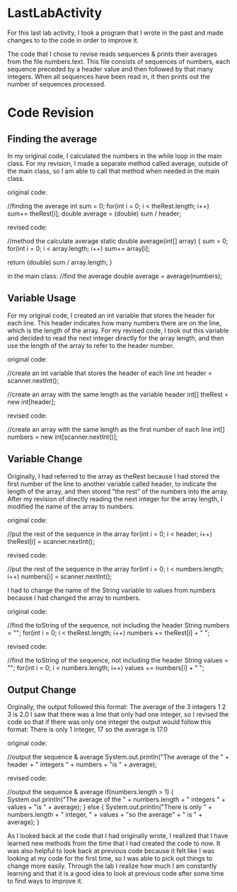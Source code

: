 # LastLabActivity

For this last lab activity, I took a program that I wrote in the past and made changes to to the code in order to improve it. 

The code that I chose to revise reads sequences & prints their averages from the file numbers.text. This file consists of sequences of numbers, each sequence preceded by a header value and then followed by that many integers. When all sequences have been read in, it then prints out the number of sequences processed.

# Code Revision
## Finding the average
In my original code, I calculated the numbers in the while loop in the main class. For my revision, I made a separate method called average, outside of the main class, so I am able to call that method when needed in the main class.

original code:

//finding the average 
int sum = 0;
for(int i = 0; i < theRest.length; i++)
  sum+= theRest[i];
double average = (double) sum / header; 
      
revised code:

//method the calculate average
static double average(int[] array)
{
  sum = 0;
  for(int i = 0; i < array.length; i++)
    sum+= array[i];
    
  return (double) sum / array.length;
	}
 
 in the main class:
//find the average 
double average = average(numbers);
 
## Variable Usage
For my original code, I created an int variable that stores the header for each line. This header indicates how many numbers there are on the line, which is the length of the array. For my revised code, I took out this variable and decided to read the next integer directly for the array length, and then use the length of the array to refer to the header number. 

original code: 

//create an int variable that stores the header of each line 
int header = scanner.nextInt();

//create an array with the same length as the variable header 
int[] theRest = new int[header];
      
revised code: 

//create an array with the same length as the first number of each line
int[] numbers = new int[scanner.nextInt()];

## Variable Change
Originally, I had referred to the array as theRest because I had stored the first number of the line to another variable called header, to indicate the length of the array, and then stored "the rest" of the numbers into the array. After my revision of directly reading the next integer for the array length, I modified the name of the array to numbers. 

original code:

//put the rest of the sequence in the array 
for(int i = 0; i < header; i++)
  theRest[i] = scanner.nextInt();
  
revised code: 

//put the rest of the sequence in the array
for(int i = 0; i < numbers.length; i++)
  numbers[i] = scanner.nextInt();
  
I had to change the name of the String variable to values from numbers because I had changed the array to numbers.

original code:

//find the toString of the sequence, not including the header 
String numbers = "";
for(int i = 0; i < theRest.length; i++)
  numbers += theRest[i] + " ";
  
revised code:

//find the toString of the sequence, not including the header 
String values = "";
for(int i = 0; i < numbers.length; i++)
  values += numbers[i] + " ";
  
## Output Change
Orginally, the output followed this format: The average of the 3 integers 1 2 3 is 2.0
I saw that there was a line that only had one integer, so I revised the code so that if there was only one integer the output would follow this format:
There is only 1 integer, 17 so the average is 17.0

original code:

//output the sequence & average 
System.out.println("The average of the " + header + " integers " + numbers + 
					"is " + average);
          
revised code:

//output the sequence & average
if(numbers.length > 1)
{
  System.out.println("The average of the " + numbers.length + " integers " + values + 
						"is " + average);
}
else
{
  System.out.println("There is only " + numbers.length + " integer, " + values + "so the average"
						+ " is " + average);
}
      
As I looked back at the code that I had originally wrote, I realized that I have learned new methods from the time that I had created the code to now. It was also helpful to look back at previous code because it felt like I was looking at my code for the first time, so I was able to pick out things to change more easily. Through the lab I realize how much I am constantly learning and that it is a good idea to look at previous code after some time to find ways to improve it.
